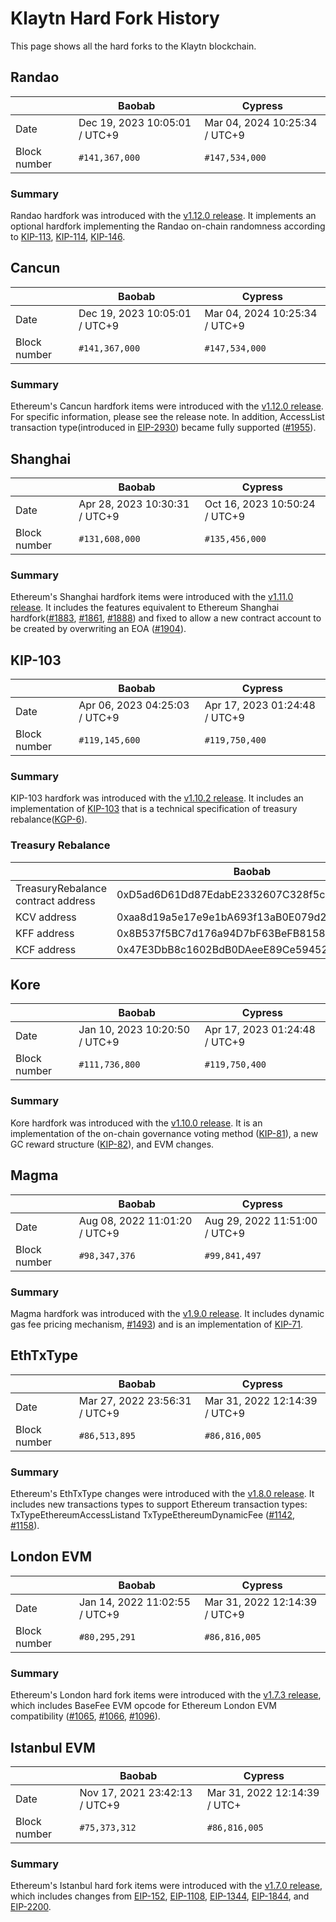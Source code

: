 # Klaytn Hard Fork History

This page shows all the hard forks to the Klaytn blockchain.

## Randao

| ` `          | Baobab                                                        | Cypress                                                       |
| ------------ | ------------------------------------------------------------- | ------------------------------------------------------------- |
| Date         | Dec 19, 2023 10:05:01 / UTC+9 | Mar 04, 2024 10:25:34 / UTC+9 |
| Block number | `#141,367,000`                                                | `#147,534,000`                                                |

### Summary

Randao hardfork was introduced with the [v1.12.0 release](https://github.com/klaytn/klaytn/releases/tag/v1.12.0). It implements an optional hardfork implementing the Randao on-chain randomness according to [KIP-113](https://kips.kaia.io/KIPs/kip-113), [KIP-114](https://kips.kaia.io/KIPs/kip-114), [KIP-146](https://kips.kaia.io/KIPs/kip-146).

## Cancun

| ` `          | Baobab                                                        | Cypress                                                       |
| ------------ | ------------------------------------------------------------- | ------------------------------------------------------------- |
| Date         | Dec 19, 2023 10:05:01 / UTC+9 | Mar 04, 2024 10:25:34 / UTC+9 |
| Block number | `#141,367,000`                                                | `#147,534,000`                                                |

### Summary

Ethereum's Cancun hardfork items were introduced with the [v1.12.0 release](https://github.com/klaytn/klaytn/releases/tag/v1.12.0). For specific information, please see the release note. In addition, AccessList transaction type(introduced in [EIP-2930](https://eips.ethereum.org/EIPS/eip-2930)) became fully supported ([#1955](https://github.com/klaytn/klaytn/pull/1955)).

## Shanghai

| ` `          | Baobab                                                        | Cypress                                                       |
| ------------ | ------------------------------------------------------------- | ------------------------------------------------------------- |
| Date         | Apr 28, 2023 10:30:31 / UTC+9 | Oct 16, 2023 10:50:24 / UTC+9 |
| Block number | `#131,608,000`                                                | `#135,456,000`                                                |

### Summary

Ethereum's Shanghai hardfork items were introduced with the [v1.11.0 release](https://github.com/klaytn/klaytn/releases/tag/v1.11.0). It includes the features equivalent to Ethereum Shanghai hardfork([#1883](https://github.com/klaytn/klaytn/pull/1883), [#1861](https://github.com/klaytn/klaytn/pull/1861), [#1888](https://github.com/klaytn/klaytn/pull/1888)) and fixed to allow a new contract account to be created by overwriting an EOA ([#1904](https://github.com/klaytn/klaytn/pull/1904)).

## KIP-103 <a id="kip-103"></a>

| ` `          | Baobab                                                        | Cypress                                                       |
| ------------ | ------------------------------------------------------------- | ------------------------------------------------------------- |
| Date         | Apr 06, 2023 04:25:03 / UTC+9 | Apr 17, 2023 01:24:48 / UTC+9 |
| Block number | `#119,145,600`                                                | `#119,750,400`                                                |

### Summary

KIP-103 hardfork was introduced with the [v1.10.2 release](https://github.com/klaytn/klaytn/releases/tag/v1.10.2). It includes an implementation of [KIP-103](https://kips.kaia.io/KIPs/kip-103) that is a technical specification of treasury rebalance([KGP-6](https://govforum.klaytn.foundation/t/kgp-6-proposal-to-establish-a-sustainable-and-verifiable-klay-token-economy/157)).

### Treasury Rebalance <a id="treasury-rebalance"></a>

| ` `                                | Baobab                                     | Cypress                                    |
| ---------------------------------- | ------------------------------------------ | ------------------------------------------ |
| TreasuryRebalance contract address | 0xD5ad6D61Dd87EdabE2332607C328f5cc96aeCB95 | 0xD5ad6D61Dd87EdabE2332607C328f5cc96aeCB95 |
| KCV address                        | 0xaa8d19a5e17e9e1bA693f13aB0E079d274a7e51E | 0x4f04251064274252D27D4af55BC85b68B3adD992 |
| KFF address                        | 0x8B537f5BC7d176a94D7bF63BeFB81586EB3D1c0E | 0x85D82D811743b4B8F3c48F3e48A1664d1FfC2C10 |
| KCF address                        | 0x47E3DbB8c1602BdB0DAeeE89Ce59452c4746CA1C | 0xdd4C8d805fC110369D3B148a6692F283ffBDCcd3 |

## Kore <a id="kore"></a>

| ` `          | Baobab                                                        | Cypress                                                       |
| ------------ | ------------------------------------------------------------- | ------------------------------------------------------------- |
| Date         | Jan 10, 2023 10:20:50 / UTC+9 | Apr 17, 2023 01:24:48 / UTC+9 |
| Block number | `#111,736,800`                                                | `#119,750,400`                                                |

### Summary

Kore hardfork was introduced with the [v1.10.0 release](https://github.com/klaytn/klaytn/releases/tag/v1.10.0). It is an implementation of the on-chain governance voting method ([KIP-81](https://kips.kaia.io/KIPs/kip-81)), a new GC reward structure ([KIP-82](https://kips.kaia.io/KIPs/kip-82)), and EVM changes.

## Magma <a id="magma"></a>

| ` `          | Baobab                                                        | Cypress                                                       |
| ------------ | ------------------------------------------------------------- | ------------------------------------------------------------- |
| Date         | Aug 08, 2022 11:01:20 / UTC+9 | Aug 29, 2022 11:51:00 / UTC+9 |
| Block number | `#98,347,376`                                                 | `#99,841,497`                                                 |

### Summary

Magma hardfork was introduced with the [v1.9.0 release](https://github.com/klaytn/klaytn/releases/tag/v1.9.0). It includes dynamic gas fee pricing mechanism, [#1493](https://github.com/klaytn/klaytn/pull/1493)) and is an implementation of [KIP-71](https://kips.kaia.io/KIPs/kip-71).

## EthTxType <a id="eth-tx-type"></a>

| ` `          | Baobab                                                        | Cypress                                                       |
| ------------ | ------------------------------------------------------------- | ------------------------------------------------------------- |
| Date         | Mar 27, 2022 23:56:31 / UTC+9 | Mar 31, 2022 12:14:39 / UTC+9 |
| Block number | `#86,513,895`                                                 | `#86,816,005`                                                 |

### Summary

Ethereum's EthTxType changes were introduced with the [v1.8.0 release](https://github.com/klaytn/klaytn/releases/tag/v1.8.0). It includes new transactions types to support Ethereum transaction types: TxTypeEthereumAccessListand TxTypeEthereumDynamicFee ([#1142](https://github.com/klaytn/klaytn/pull/1142), [#1158](https://github.com/klaytn/klaytn/pull/1158)).

## London EVM <a id="london-evm"></a>

| ` `          | Baobab                                                        | Cypress                                                       |
| ------------ | ------------------------------------------------------------- | ------------------------------------------------------------- |
| Date         | Jan 14, 2022 11:02:55 / UTC+9 | Mar 31, 2022 12:14:39 / UTC+9 |
| Block number | `#80,295,291`                                                 | `#86,816,005`                                                 |

### Summary

Ethereum's London hard fork items were introduced with the [v1.7.3 release](https://github.com/klaytn/klaytn/releases/tag/v1.7.3), which includes BaseFee EVM opcode for Ethereum London EVM compatibility ([#1065](https://github.com/klaytn/klaytn/pull/1065), [#1066](https://github.com/klaytn/klaytn/pull/1066), [#1096](https://github.com/klaytn/klaytn/pull/1096)).

## Istanbul EVM <a id="istanbul-evm"></a>

| ` `          | Baobab                                                        | Cypress                                                      |
| ------------ | ------------------------------------------------------------- | ------------------------------------------------------------ |
| Date         | Nov 17, 2021 23:42:13 / UTC+9 | Mar 31, 2022 12:14:39 / UTC+ |
| Block number | `#75,373,312`                                                 | `#86,816,005`                                                |

### Summary

Ethereum's Istanbul hard fork items were introduced with the [v1.7.0 release](https://github.com/klaytn/klaytn/releases/tag/v1.7.0), which includes changes from [EIP-152](https://eips.ethereum.org/EIPS/eip-152), [EIP-1108](https://eips.ethereum.org/EIPS/eip-1108), [EIP-1344](https://eips.ethereum.org/EIPS/eip-1344), [EIP-1844](https://eips.ethereum.org/EIPS/eip-1844), and [EIP-2200](https://eips.ethereum.org/EIPS/eip-2200).
